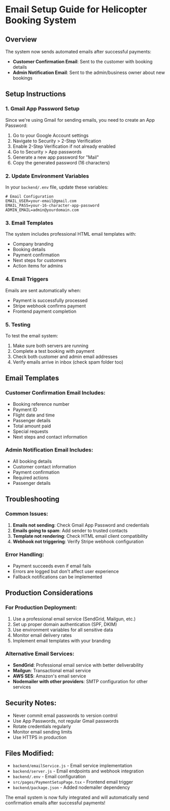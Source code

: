 # Email Setup Guide for Helicopter Booking System

## Overview
The system now sends automated emails after successful payments:
- **Customer Confirmation Email**: Sent to the customer with booking details
- **Admin Notification Email**: Sent to the admin/business owner about new bookings

## Setup Instructions

### 1. Gmail App Password Setup
Since we're using Gmail for sending emails, you need to create an App Password:

1. Go to your Google Account settings
2. Navigate to Security > 2-Step Verification
3. Enable 2-Step Verification if not already enabled
4. Go to Security > App passwords
5. Generate a new app password for "Mail"
6. Copy the generated password (16 characters)

### 2. Update Environment Variables
In your `backend/.env` file, update these variables:

```env
# Email Configuration
EMAIL_USER=your-email@gmail.com
EMAIL_PASS=your-16-character-app-password
ADMIN_EMAIL=admin@yourdomain.com
```

### 3. Email Templates
The system includes professional HTML email templates with:
- Company branding
- Booking details
- Payment confirmation
- Next steps for customers
- Action items for admins

### 4. Email Triggers
Emails are sent automatically when:
- Payment is successfully processed
- Stripe webhook confirms payment
- Frontend payment completion

### 5. Testing
To test the email system:
1. Make sure both servers are running
2. Complete a test booking with payment
3. Check both customer and admin email addresses
4. Verify emails arrive in inbox (check spam folder too)

## Email Templates

### Customer Confirmation Email Includes:
- Booking reference number
- Payment ID
- Flight date and time
- Passenger details
- Total amount paid
- Special requests
- Next steps and contact information

### Admin Notification Email Includes:
- All booking details
- Customer contact information
- Payment confirmation
- Required actions
- Passenger details

## Troubleshooting

### Common Issues:
1. **Emails not sending**: Check Gmail App Password and credentials
2. **Emails going to spam**: Add sender to trusted contacts
3. **Template not rendering**: Check HTML email client compatibility
4. **Webhook not triggering**: Verify Stripe webhook configuration

### Error Handling:
- Payment succeeds even if email fails
- Errors are logged but don't affect user experience
- Fallback notifications can be implemented

## Production Considerations

### For Production Deployment:
1. Use a professional email service (SendGrid, Mailgun, etc.)
2. Set up proper domain authentication (SPF, DKIM)
3. Use environment variables for all sensitive data
4. Monitor email delivery rates
5. Implement email templates with your branding

### Alternative Email Services:
- **SendGrid**: Professional email service with better deliverability
- **Mailgun**: Transactional email service
- **AWS SES**: Amazon's email service
- **Nodemailer with other providers**: SMTP configuration for other services

## Security Notes:
- Never commit email passwords to version control
- Use App Passwords, not regular Gmail passwords
- Rotate credentials regularly
- Monitor email sending limits
- Use HTTPS in production

## Files Modified:
- `backend/emailService.js` - Email service implementation
- `backend/server.js` - Email endpoints and webhook integration
- `backend/.env` - Email configuration
- `src/pages/PaymentSetupPage.tsx` - Frontend email trigger
- `backend/package.json` - Added nodemailer dependency

The email system is now fully integrated and will automatically send confirmation emails after successful payments!
